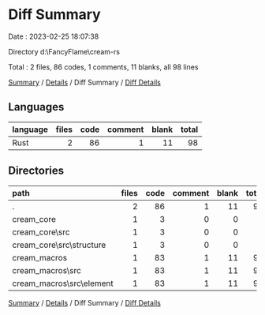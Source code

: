 # Diff Summary

Date : 2023-02-25 18:07:38

Directory d:\\FancyFlame\\cream-rs

Total : 2 files,  86 codes, 1 comments, 11 blanks, all 98 lines

[Summary](results.md) / [Details](details.md) / Diff Summary / [Diff Details](diff-details.md)

## Languages
| language | files | code | comment | blank | total |
| :--- | ---: | ---: | ---: | ---: | ---: |
| Rust | 2 | 86 | 1 | 11 | 98 |

## Directories
| path | files | code | comment | blank | total |
| :--- | ---: | ---: | ---: | ---: | ---: |
| . | 2 | 86 | 1 | 11 | 98 |
| cream_core | 1 | 3 | 0 | 0 | 3 |
| cream_core\\src | 1 | 3 | 0 | 0 | 3 |
| cream_core\\src\\structure | 1 | 3 | 0 | 0 | 3 |
| cream_macros | 1 | 83 | 1 | 11 | 95 |
| cream_macros\\src | 1 | 83 | 1 | 11 | 95 |
| cream_macros\\src\\element | 1 | 83 | 1 | 11 | 95 |

[Summary](results.md) / [Details](details.md) / Diff Summary / [Diff Details](diff-details.md)